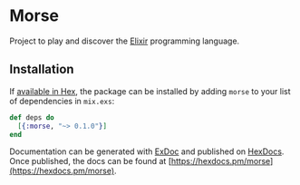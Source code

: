 # Morse

Project to play and discover the [Elixir](https://elixir-lang.org) programming language.

## Installation

If [available in Hex](https://hex.pm/docs/publish), the package can be installed
by adding `morse` to your list of dependencies in `mix.exs`:

```elixir
def deps do
  [{:morse, "~> 0.1.0"}]
end
```

Documentation can be generated with [ExDoc](https://github.com/elixir-lang/ex_doc)
and published on [HexDocs](https://hexdocs.pm). Once published, the docs can
be found at [https://hexdocs.pm/morse](https://hexdocs.pm/morse).

